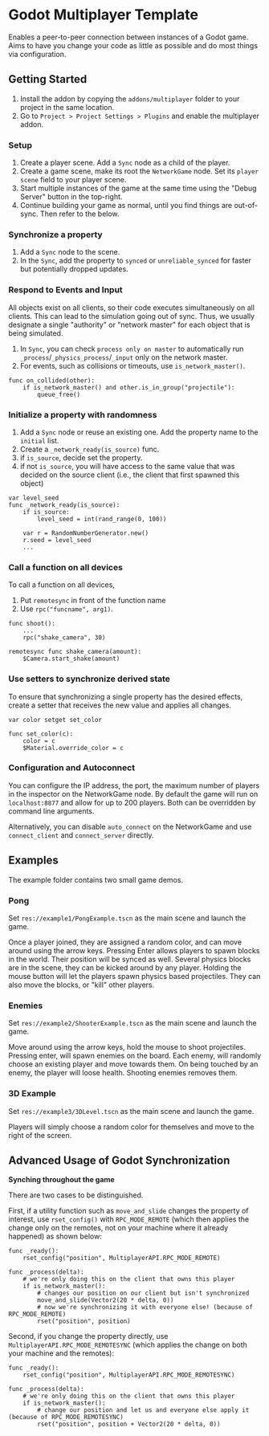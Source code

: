# Godot Multiplayer Template

Enables a peer-to-peer connection between instances of a Godot game.
Aims to have you change your code as little as possible and do most things via configuration.

## Getting Started

1. Install the addon by copying the `addons/multiplayer` folder to your project in the same location.
2. Go to `Project > Project Settings > Plugins` and enable the multiplayer addon.

### Setup
1. Create a player scene. Add a `Sync` node as a child of the player.
2. Create a game scene, make its root the `NetworkGame` node. Set its `player scene` field to your player scene.
3. Start multiple instances of the game at the same time using the "Debug Server" button in the top-right.
4. Continue building your game as normal, until you find things are out-of-sync. Then refer to the below.

### Synchronize a property
1. Add a `Sync` node to the scene.
2. In the `Sync`, add the property to `synced` or `unreliable_synced` for faster but potentially dropped updates.

### Respond to Events and Input
All objects exist on all clients, so their code executes simultaneously on all clients.
This can lead to the simulation going out of sync.
Thus, we usually designate a single "authority" or "network master" for each object that is being simulated.

1. In `Sync`, you can check `process only on master` to automatically run `_process`/`_physics_process`/`_input` only on the network master.
2. For events, such as collisions or timeouts, use `is_network_master()`.

```
func on_collided(other):
	if is_network_master() and other.is_in_group("projectile"):
		queue_free()
```

### Initialize a property with randomness
1. Add a `Sync` node or reuse an existing one. Add the property name to the `initial` list.
2. Create a `_network_ready(is_source)` func.
3. if `is_source`, decide set the property.
4. if not `is_source`, you will have access to the same value that was decided on the source client (i.e., the client that first spawned this object)

```
var level_seed
func _network_ready(is_source):
	if is_source:
		level_seed = int(rand_range(0, 100))

	var r = RandomNumberGenerator.new()
	r.seed = level_seed
	...
```

### Call a function on all devices

To call a function on all devices, 
1. Put `remotesync` in front of the function name
2. Use `rpc("funcname", arg1)`.

```
func shoot():
	...
	rpc("shake_camera", 30)

remotesync func shake_camera(amount):
	$Camera.start_shake(amount)
```

### Use setters to synchronize derived state
To ensure that synchronizing a single property has the desired effects, create a setter that receives the new value and applies all changes.

```
var color setget set_color

func set_color(c):
	color = c
	$Material.override_color = c
```

### Configuration and Autoconnect
You can configure the IP address, the port, the maximum number of players in the inspector on the NetworkGame node. By default the game will run on `localhost:8877` and allow for up to 200 players. Both can be overridden by command line arguments.

Alternatively, you can disable `auto_connect` on the NetworkGame and use `connect_client` and `connect_server` directly.

## Examples

The example folder contains two small game demos.

### Pong

Set `res://example1/PongExample.tscn` as the main scene and launch the game.

Once a player joined, they are assigned a random color, and can move around using the arrow keys. Pressing Enter allows players to spawn blocks in the world. Their position will be synced as well. Several physics blocks are in the scene, they can be kicked around by any player. Holding the mouse button will let the players spawn physics based projectiles. They can also move the blocks, or "kill" other players.

### Enemies

Set `res://example2/ShooterExample.tscn` as the main scene and launch the game.

Move around using the arrow keys, hold the mouse to shoot projectiles. Pressing enter, will spawn enemies on the board. Each enemy, will randomly choose an existing player and move towards them. On being touched by an enemy, the player will loose health. Shooting enemies removes them.

### 3D Example

Set `res://example3/3DLevel.tscn` as the main scene and launch the game.

Players will simply choose a random color for themselves and move to the right of the screen.




## Advanced Usage of Godot Synchronization

**Synching throughout the game**

There are two cases to be distinguished.

First, if a utility function such as `move_and_slide` changes the property of interest, use `rset_config()` with `RPC_MODE_REMOTE` (which then applies the change only on the remotes, not on your machine where it already happened) as shown below:
```
func _ready():
	rset_config("position", MultiplayerAPI.RPC_MODE_REMOTE)

func _process(delta):
	# we're only doing this on the client that owns this player
	if is_network_master():
		# changes our position on our client but isn't synchronized
		move_and_slide(Vector2(20 * delta, 0))
		# now we're synchronizing it with everyone else! (because of RPC_MODE_REMOTE)
		rset("position", position)
```

Second, if you change the property directly, use `MultiplayerAPI.RPC_MODE_REMOTESYNC` (which applies the change on both your machine and the remotes):
```
func _ready():
	rset_config("position", MultiplayerAPI.RPC_MODE_REMOTESYNC)

func _process(delta):
	# we're only doing this on the client that owns this player
	if is_network_master():
		# change our position and let us and everyone else apply it (because of RPC_MODE_REMOTESYNC)
		rset("position", position + Vector2(20 * delta, 0))
```
